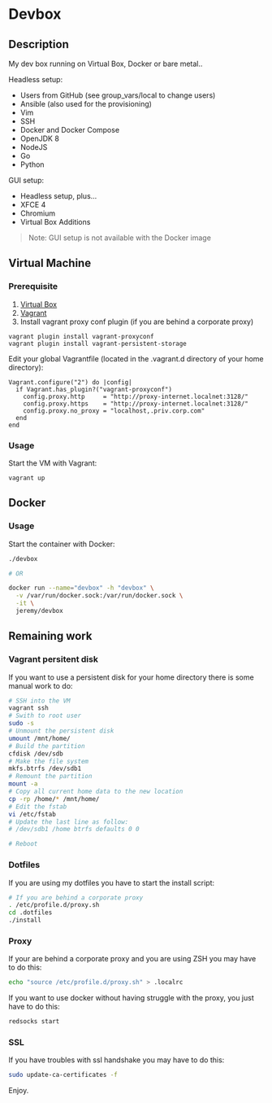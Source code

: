 # Devbox

## Description

My dev box running on Virtual Box, Docker or bare metal..

Headless setup:

- Users from GitHub (see group_vars/local to change users)
- Ansible (also used for the provisioning)
- Vim
- SSH
- Docker and Docker Compose
- OpenJDK 8
- NodeJS
- Go
- Python

GUI setup:

- Headless setup, plus...
- XFCE 4
- Chromium
- Virtual Box Additions

> Note: GUI setup is not available with the Docker image

## Virtual Machine

### Prerequisite

1. [Virtual Box](https://www.virtualbox.org/wiki/Downloads)
2. [Vagrant](https://docs.vagrantup.com/v2/installation/index.html)
3. Install vagrant proxy conf plugin (if you are behind a corporate proxy)
  ```
  vagrant plugin install vagrant-proxyconf
  vagrant plugin install vagrant-persistent-storage
  ```
  Edit your global Vagrantfile (located in the .vagrant.d directory of your home directory):

  ```
  Vagrant.configure("2") do |config|
    if Vagrant.has_plugin?("vagrant-proxyconf")
      config.proxy.http     = "http://proxy-internet.localnet:3128/"
      config.proxy.https    = "http://proxy-internet.localnet:3128/"
      config.proxy.no_proxy = "localhost,.priv.corp.com"
    end
  end
  ```

### Usage

Start the VM with Vagrant:

```
vagrant up
```

## Docker

### Usage

Start the container with Docker:

```bash
./devbox

# OR

docker run --name="devbox" -h "devbox" \
  -v /var/run/docker.sock:/var/run/docker.sock \
  -it \
  jeremy/devbox
```

## Remaining work

### Vagrant persitent disk

If you want to use a persistent disk for your home directory there is some manual work to do:

```bash
# SSH into the VM
vagrant ssh
# Swith to root user
sudo -s
# Unmount the persistent disk
umount /mnt/home/
# Build the partition
cfdisk /dev/sdb
# Make the file system
mkfs.btrfs /dev/sdb1
# Remount the partition
mount -a
# Copy all current home data to the new location
cp -rp /home/* /mnt/home/
# Edit the fstab
vi /etc/fstab
# Update the last line as follow:
# /dev/sdb1 /home btrfs defaults 0 0

# Reboot
```

### Dotfiles

If you are using my dotfiles you have to start the install script:

```bash
# If you are behind a corporate proxy
. /etc/profile.d/proxy.sh
cd .dotfiles
./install
```

### Proxy

If your are behind a corporate proxy and you are using ZSH you may have to do this:

```bash
echo "source /etc/profile.d/proxy.sh" > .localrc
```

If you want to use docker without having struggle with the proxy, you just have to do this:

```bash
redsocks start
```

### SSL

If you have troubles with ssl handshake you may have to do this:

```bash
sudo update-ca-certificates -f
```


Enjoy.
